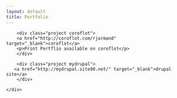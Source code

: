 ```yaml
---
layout: default
title: Portfolio	
---
```


<div id="projectContainer">
    <div class="projects">

        <div class="project coroflot">
        <a href="http://coroflot.com/rjarmand" target="_blank">coroflot</a>
        <p>Print Portflio available on coroflot</p>
        </div>

        <div class="project mydrupal">
       <a href="http://mydrupal.site90.net/" target="_blank">drupal site</a>
        </div>

    </div> 
<div>
